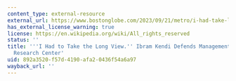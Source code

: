 ```yaml
---
content_type: external-resource
external_url: https://www.bostonglobe.com/2023/09/21/metro/i-had-take-long-view-ibram-x-kendi-defends-management-embattled-research-center/
has_external_license_warning: true
license: https://en.wikipedia.org/wiki/All_rights_reserved
status: ''
title: '''I Had to Take the Long View.'' Ibram Kendi Defends Management of Embattled
  Research Center'
uid: 892a3520-f57d-4190-afa2-0436f54a6a97
wayback_url: ''
---
```

